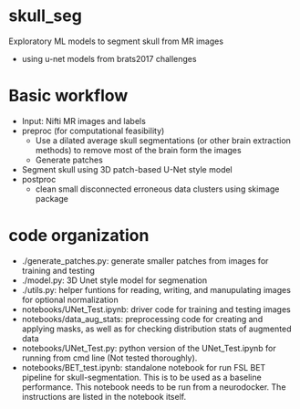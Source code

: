 # skull_seg
Exploratory ML models to segment skull from MR images
- using u-net models from brats2017 challenges

# Basic workflow
- Input: Nifti MR images and labels
- preproc (for computational feasibility) 
  - Use a dilated average skull segmentations (or other brain extraction methods) to remove most of the brain form the images
  - Generate patches 
- Segment skull using 3D patch-based U-Net style model 
- postproc
  - clean small disconnected erroneous data clusters using skimage package 

# code organization 
- ./generate_patches.py: generate smaller patches from images for training and testing
- ./model.py: 3D Unet style model for segmenation 
- ./utils.py: helper funtions for reading, writing, and manupulating images for optional normalization 
- notebooks/UNet_Test.ipynb: driver code for training and testing images
- notebooks/data_aug_stats: preprocessing code for creating and applying masks, as well as for checking distribution stats of augmented data
- notebooks/UNet_Test.py: python version of the UNet_Test.ipynb for running from cmd line (Not tested thoroughly). 
- notebooks/BET_test.ipynb: standalone notebook for run FSL BET pipeline for skull-segmentation. This is to be used as a baseline performance. This notebook needs to be run from a neurodocker. The instructions are listed in the notebook itself. 

